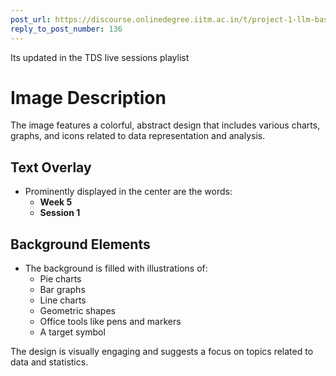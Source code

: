 ```yaml
---
post_url: https://discourse.onlinedegree.iitm.ac.in/t/project-1-llm-based-automation-agent-discussion-thread-tds-jan-2025/164277/137
reply_to_post_number: 136
---
```

Its updated in the TDS live sessions playlist

# Image Description

The image features a colorful, abstract design that includes various charts, graphs, and icons related to data representation and analysis. 

## Text Overlay
- Prominently displayed in the center are the words:
  - **Week 5**
  - **Session 1**
  
## Background Elements
- The background is filled with illustrations of:
  - Pie charts
  - Bar graphs
  - Line charts
  - Geometric shapes
  - Office tools like pens and markers
  - A target symbol
  
The design is visually engaging and suggests a focus on topics related to data and statistics.